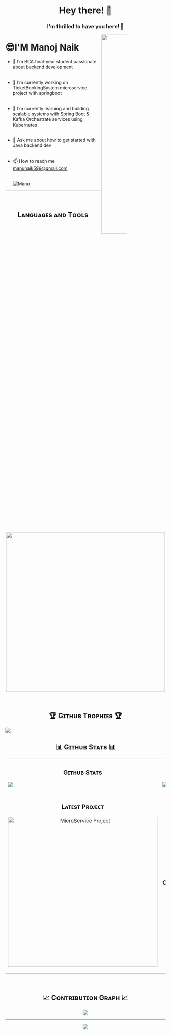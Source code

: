 <h1 align="center">Hey there! 👋</h1>
<h3 align="center">I'm thrilled to have you here! 🚀</h3>

<div>
  <img align="right" width="40%" src="https://owlbertsio-resized.s3.amazonaws.com/Popper.psd.full.png">
</div>

<h1 align="left">😎I'M Manoj Naik</h1>

- 💫  I’m BCA final-year student passionate about backend development<br><br>
- 🔭  I’m currently working on TicketBookingSystem microservice project with springboot<br><br>
- 🌱  I’m currently learning and building scalable systems with Spring Boot & Kafka Orchestrate services using Kubernetes<br><br>
- 💬  Ask me about how to get started with Java backend dev<br><br>
- 📫  How to reach me manunaik599@gmail.com<br><br>

   <p align="left">
     <img src="https://komarev.com/ghpvc/?username=Manoj2712&label=Profile%20views&color=green&style=for-the-badge&logo=star" alt="Manu" style="padding-right:20px;" />
   </p>

---
<br/>

<h2 align="center">Lᴀɴɢᴜᴀɢᴇs ᴀɴᴅ Tᴏᴏʟs</h2> 
<p align="center">
<img width="500px"  src="https://skillicons.dev/icons?i=c,py,java,html,css,javascript,bootstrap,postgres,mysql,git,github,idea,spring,kafka,maven,vscode,postman,linux&perline=10"  />
</p>
<br />

<h2 align="center">🏆 Gɪᴛʜᴜʙ Tʀᴏᴘʜɪᴇs 🏆</h2>

   ![](https://github-profile-trophy.vercel.app/?username=ManojNaik2712&theme=radical&no-frame=false&no-bg=false&margin-w=4)
<br />

<h2 align="center">📊 Gɪᴛʜᴜʙ Sᴛᴀᴛs 📊</h2>

<table width="100%">
  <tr>
    <td width="50%">
      <h3 align="center"><strong>Gɪᴛʜᴜʙ Sᴛᴀᴛs</strong></h3>
       
   ![](https://github-readme-stats.vercel.app/api?username=ManojNaik2712&theme=neon&hide_border=false&include_all_commits=true&count_private=true)<br>

   </td>
    </td>
    <td width="50%">
      <h3 align="center"><strong>Sᴛʀᴇᴀᴋ Sᴛᴀᴛs</strong></h3>
       
   ![](https://nirzak-streak-stats.vercel.app/?user=ManojNaik2712&theme=neon&hide_border=false)
   </td>
 <tr>
    <td width="50%">
      <h3 align="center"><strong>Lᴀᴛᴇsᴛ Pʀᴏᴊᴇᴄᴛ</strong></h3>
      <p align="center">
        <a href="https://github.com/ManojNaik2712/TicketBookingSystem">
          <img align="center" width="470" src="https://github-readme-stats.vercel.app/api/pin/?username=ManojNaik2712&repo=TicketBookingSystem=nightowl&show_owner=true" alt="MicroService Project" />
        </a>
      </p>
    </td>
    <td width="50%">
      <h3 align="center"><strong>Tᴏᴘ Cᴏɴᴛʀɪʙᴜᴛɪᴏɴs</strong></h3>
      <p align="center">
        <a href="https://github.com/ManojNaik2712">
          <img align="center" src="https://github-contributor-stats.vercel.app/api?username=ManojNaik2712&limit=3&theme=nightowl&show_owner=true&combine_all_yearly_contributions=true" alt="Top Repo" />
        </a>
      </p>
    </td>
  </tr>
</table>
<br />

<!--Contribution Graph-->
<h2 align="center">📈 Cᴏɴᴛʀɪʙᴜᴛɪᴏɴ Gʀᴀᴘʜ 📈</h2>
<div align="center">
    <img src="https://github-readme-activity-graph.vercel.app/graph?username=ManojNaik2712&bg_color=011627&color=79d3c3&line=c792ea&point=ffeb95&area=true&hide_border=false" border-radius="15">
</div>

---
<p align="center">
  <img src="https://capsule-render.vercel.app/api?type=waving&color=gradient&height=65&section=footer"/>
</p>

<!--[![Manu's GitHub Stats](https://github-readme-stats.vercel.app/api?username=ManojNaik2712&show_icons=true&theme=radical)](https://github.com/ManojNaik2712)

[![Top Langs](https://github-readme-stats.vercel.app/api/top-langs/?username=ManojNaik2712&layout=compact&theme=radical)](https://github.com/ManojNaik2712)
---
[![](https://visitcount.itsvg.in/api?id=ManojNaik2712&icon=5&color=4)](https://visitcount.itsvg.in)

<!-- Proudly created with GPRM ( https://gprm.itsvg.in ) -->
